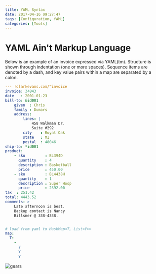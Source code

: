 ```yaml
---
title: YAML Syntax
date: 2017-04-16 09:27:47
tags: [Configuration, YAML]
categories: [Tools]
---
```


# YAML Ain't Markup Language


Below is an example of an invoice expressed via YAML(tm). Structure is shown through indentation (one or more spaces). Sequence items are denoted by a dash, and key value pairs within a map are separated by a colon.
```YAML
--- !clarkevans.com/^invoice
invoice: 34843
date   : 2001-01-23
bill-to: &id001
    given  : Chris
    family : Dumars
    address:
        lines: |
            458 Walkman Dr.
            Suite #292
        city    : Royal Oak
        state   : MI
        postal  : 48046
ship-to: *id001
product:
    - sku         : BL394D
      quantity    : 4
      description : Basketball
      price       : 450.00
    - sku         : BL4438H
      quantity    : 1
      description : Super Hoop
      price       : 2392.00
tax  : 251.42
total: 4443.52
comments: >
    Late afternoon is best.
    Backup contact is Nancy
    Billsmer @ 338-4338.


# load from yaml to HashMap<T, List<Y>>
map:
  T:
    -
      Y
      Y
      Y
```

![gears](/gears.png "gears")